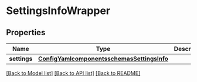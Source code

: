 # SettingsInfoWrapper

## Properties
Name | Type | Description | Notes
------------ | ------------- | ------------- | -------------
**settings** | [**ConfigYamlcomponentsschemasSettingsInfo**](ConfigYamlcomponentsschemasSettingsInfo.md) |  | 

[[Back to Model list]](../README.md#documentation-for-models) [[Back to API list]](../README.md#documentation-for-api-endpoints) [[Back to README]](../README.md)

